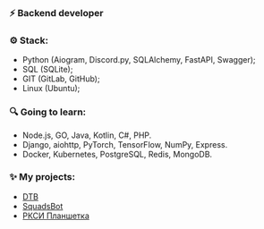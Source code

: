 ### ⚡ Backend developer
### ⚙ Stack:
- Python (Aiogram, Discord.py, SQLAlchemy, FastAPI, Swagger);
- SQL (SQLite);
- GIT (GitLab, GitHub);
- Linux (Ubuntu);

### 🔍 Going to learn:
  - Node.js, GO, Java, Kotlin, C#, PHP.
  - Django, aiohttp, PyTorch, TensorFlow, NumPy, Express.
  - Docker, Kubernetes, PostgreSQL, Redis, MongoDB.

### ✨ My projects:
- [DTB](https://discord.gg/ZWfHS8P7GU)
- [SquadsBot](https://squadsbot.ru/)
- [РКСИ Планшетка](https://t.me/RKSIplanshetkabot)


<!--
**yaroniks/yaroniks** is a ✨ _special_ ✨ repository because its `README.md` (this file) appears on your GitHub profile.

Here are some ideas to get you started:

- 🔭 I’m currently working on ...
- 🌱 I’m currently learning ...
- 👯 I’m looking to collaborate on ...
- 🤔 I’m looking for help with ...
- 💬 Ask me about ...
- 📫 How to reach me: ...
- 😄 Pronouns: ...
- ⚡ Fun fact: ...
-->
